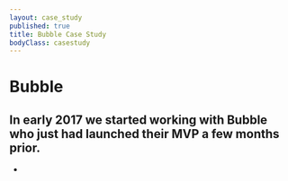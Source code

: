 ```yaml
---
layout: case_study
published: true
title: Bubble Case Study
bodyClass: casestudy
---
```


<div class="case-study-before-fold">
  <h1>Bubble</h1>
  <h2>In early 2017 we started working with Bubble who just had launched their MVP a few months prior.</h2>
  <ul>
    <li></li>
  </ul>
</div>
